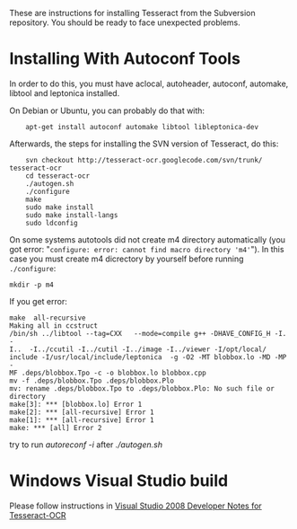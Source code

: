 These are instructions for installing Tesseract from the Subversion repository. You should be ready to face unexpected problems.

# Installing With Autoconf Tools #

In order to do this, you must have aclocal, autoheader, autoconf, automake, libtool and leptonica installed.

On Debian or Ubuntu, you can probably do that with:

```
    apt-get install autoconf automake libtool libleptonica-dev
```

Afterwards, the steps for installing the SVN version of Tesseract, do this:

```
    svn checkout http://tesseract-ocr.googlecode.com/svn/trunk/ tesseract-ocr
    cd tesseract-ocr
    ./autogen.sh
    ./configure
    make
    sudo make install
    sudo make install-langs
    sudo ldconfig
```

On some systems autotools did not create m4 directory  automatically (you got error: "`configure: error: cannot find macro directory 'm4'`"). In this case you must create m4 dicrectory by yourself before running `./configure`:
```
mkdir -p m4
```

If you get error:

```
make  all-recursive
Making all in ccstruct
/bin/sh ../libtool --tag=CXX   --mode=compile g++ -DHAVE_CONFIG_H -I. -
I..  -I../ccutil -I../cutil -I../image -I../viewer -I/opt/local/
include -I/usr/local/include/leptonica  -g -O2 -MT blobbox.lo -MD -MP -
MF .deps/blobbox.Tpo -c -o blobbox.lo blobbox.cpp
mv -f .deps/blobbox.Tpo .deps/blobbox.Plo
mv: rename .deps/blobbox.Tpo to .deps/blobbox.Plo: No such file or
directory
make[3]: *** [blobbox.lo] Error 1
make[2]: *** [all-recursive] Error 1
make[1]: *** [all-recursive] Error 1
make: *** [all] Error 2
```

try to run _autoreconf -i_ after _./autogen.sh_

# Windows Visual Studio build #

Please follow instructions in [Visual Studio 2008 Developer Notes for Tesseract-OCR](http://tesseract-ocr.googlecode.com/svn/trunk/vs2008/doc/index.html)